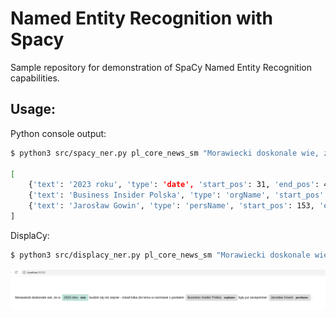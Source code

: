 # Named Entity Recognition with Spacy



Sample repository for demonstration of SpaCy Named Entity Recognition capabilities.



## Usage:

Python console output:

```bash
$ python3 src/spacy_ner.py pl_core_news_sm "Morawiecki doskonale wie, że w 2023 roku budżet się nie zepnie - mówił kilka dni temu w rozmowie z portalem Business Insider Polska były już wicepremier Jarosław Gowin."

[
	{'text': '2023 roku', 'type': 'date', 'start_pos': 31, 'end_pos': 40}, 
	{'text': 'Business Insider Polska', 'type': 'orgName', 'start_pos': 108, 'end_pos': 131}, 
	{'text': 'Jarosław Gowin', 'type': 'persName', 'start_pos': 153, 'end_pos': 167}
]
```



DisplaCy:

```bash
$ python3 src/displacy_ner.py pl_core_news_sm "Morawiecki doskonale wie, że w 2023 roku budżet się nie zepnie - mówił kilka dni temu w rozmowie z portalem Business Insider Polska były już wicepremier Jarosław Gowin."
```

![](./docs/img/displacy.png)